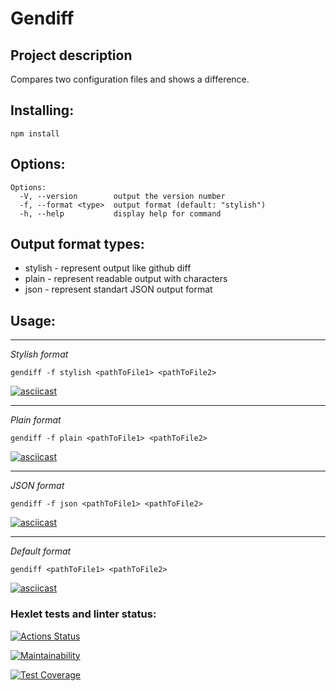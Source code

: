 # **Gendiff** 

## **Project description**
Compares two configuration files and shows a difference.

## **Installing:**
```
npm install
```

## **Options:**
```
Options:
  -V, --version        output the version number
  -f, --format <type>  output format (default: "stylish")
  -h, --help           display help for command
```

## **Output format types:**
- stylish - represent output like github diff
- plain - represent readable output with characters
- json - represent standart JSON output format

## **Usage:**
----------------
_Stylish format_
```
gendiff -f stylish <pathToFile1> <pathToFile2>
```
[![asciicast](https://asciinema.org/a/ZZLWu6WSwret5RkTJXZ6lrdpJ.svg)](https://asciinema.org/a/ZZLWu6WSwret5RkTJXZ6lrdpJ)

--------------
_Plain format_
```
gendiff -f plain <pathToFile1> <pathToFile2>
```
[![asciicast](https://asciinema.org/a/hB6YJ6VVPU4wlBSqusbZuKTAB.svg)](https://asciinema.org/a/hB6YJ6VVPU4wlBSqusbZuKTAB)

-------------
_JSON format_
```
gendiff -f json <pathToFile1> <pathToFile2>
```
[![asciicast](https://asciinema.org/a/Wn109aBVirMzOe1SgVyyzkWCy.svg)](https://asciinema.org/a/Wn109aBVirMzOe1SgVyyzkWCy)

----------------
_Default format_
```
gendiff <pathToFile1> <pathToFile2>
```
[![asciicast](https://asciinema.org/a/HakfHe8S9JrIOwQFwdJNHyeos.svg)](https://asciinema.org/a/HakfHe8S9JrIOwQFwdJNHyeos)

### Hexlet tests and linter status:
[![Actions Status](https://github.com/zigbul/frontend-project-46/actions/workflows/hexlet-check.yml/badge.svg)](https://github.com/zigbul/frontend-project-46/actions)

[![Maintainability](https://api.codeclimate.com/v1/badges/763e9c06e56d896af9cf/maintainability)](https://codeclimate.com/github/zigbul/frontend-project-46/maintainability)

[![Test Coverage](https://api.codeclimate.com/v1/badges/763e9c06e56d896af9cf/test_coverage)](https://codeclimate.com/github/zigbul/frontend-project-46/test_coverage)
